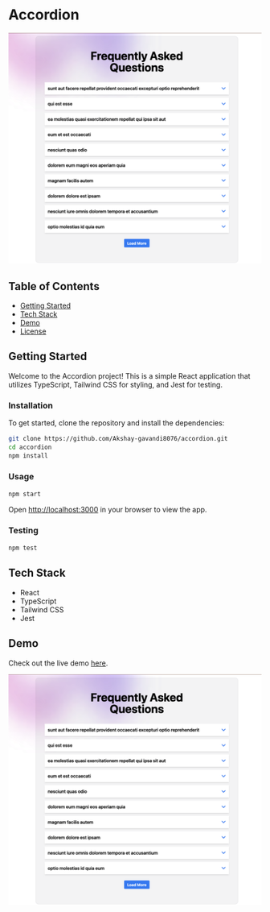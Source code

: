 # Accordion

[![Demo](public/Demo.png)](https://accordion-zeta-flax.vercel.app/)

## Table of Contents

- [Getting Started](#getting-started)
- [Tech Stack](#tech-stack)
- [Demo](#demo)
- [License](#license)

## Getting Started

Welcome to the Accordion project! This is a simple React application that utilizes TypeScript, Tailwind CSS for styling, and Jest for testing.

### Installation

To get started, clone the repository and install the dependencies:

```bash
git clone https://github.com/Akshay-gavandi8076/accordion.git
cd accordion
npm install
```

### Usage

```bash
npm start
```

Open [http://localhost:3000](http://localhost:3000) in your browser to view the app.

### Testing

```bash
npm test
```

## Tech Stack

- React
- TypeScript
- Tailwind CSS
- Jest

## Demo

Check out the live demo [here](https://accordion-zeta-flax.vercel.app/).

![Demo](public/Demo.png)
